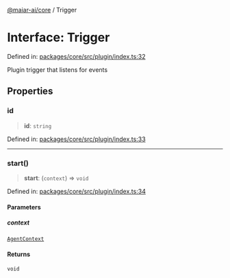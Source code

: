[@maiar-ai/core](../index.md) / Trigger

# Interface: Trigger

Defined in: [packages/core/src/plugin/index.ts:32](https://github.com/UraniumCorporation/maiar-ai/blob/main/packages/core/src/plugin/index.ts#L32)

Plugin trigger that listens for events

## Properties

### id

> **id**: `string`

Defined in: [packages/core/src/plugin/index.ts:33](https://github.com/UraniumCorporation/maiar-ai/blob/main/packages/core/src/plugin/index.ts#L33)

***

### start()

> **start**: (`context`) => `void`

Defined in: [packages/core/src/plugin/index.ts:34](https://github.com/UraniumCorporation/maiar-ai/blob/main/packages/core/src/plugin/index.ts#L34)

#### Parameters

##### context

[`AgentContext`](AgentContext.md)

#### Returns

`void`
